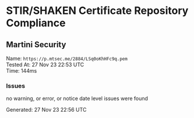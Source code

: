 # STIR/SHAKEN Certificate Repository Compliance

## Martini Security

Name: `https://p.mtsec.me/2884/LSq0oKhHFc9q.pem`\
Tested At: 27 Nov 23 22:53 UTC\
Time: 144ms

### Issues

no warning, or error, or notice date level issues were found

Generated: 27 Nov 23 22:56 UTC